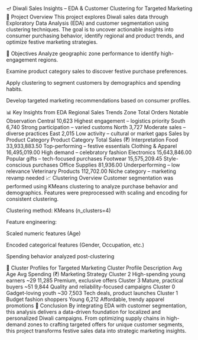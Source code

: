 🪔 Diwali Sales Insights – EDA & Customer Clustering for Targeted Marketing
📌 Project Overview
This project explores Diwali sales data through Exploratory Data Analysis (EDA) and customer segmentation using clustering techniques. The goal is to uncover actionable insights into consumer purchasing behavior, identify regional and product trends, and optimize festive marketing strategies.

🎯 Objectives
Analyze geographic zone performance to identify high-engagement regions.

Examine product category sales to discover festive purchase preferences.

Apply clustering to segment customers by demographics and spending habits.

Develop targeted marketing recommendations based on consumer profiles.

📊 Key Insights from EDA
Regional Sales Trends
Zone	Total Orders	Notable Observation
Central	10,623	Highest engagement – logistics priority
South	6,740	Strong participation – varied customs
North	3,727	Moderate sales – diverse practices
East	2,015	Low activity – cultural or market gaps
Sales by Product Category
Product Category	Total Sales (₹)	Interpretation
Food	33,933,883.50	Top-performing – festive essentials
Clothing & Apparel	16,495,019.00	High demand – celebratory fashion
Electronics	15,643,846.00	Popular gifts – tech-focused purchases
Footwear	15,575,209.45	Style-conscious purchases
Office Supplies	81,936.00	Underperforming – low relevance
Veterinary Products	112,702.00	Niche category – marketing revamp needed
📈 Clustering Overview
Customer segmentation was performed using KMeans clustering to analyze purchase behavior and demographics. Features were preprocessed with scaling and encoding for consistent clustering.

Clustering method: KMeans (n_clusters=4)

Feature engineering:

Scaled numeric features (Age)

Encoded categorical features (Gender, Occupation, etc.)

Spending behavior analyzed post-clustering

👥 Cluster Profiles for Targeted Marketing
Cluster	Profile Description	Avg Age	Avg Spending (₹)	Marketing Strategy
Cluster 2	High-spending young earners	~29	11,285	Premium, exclusive offers
Cluster 3	Mature, practical buyers	~51	9,844	Quality and reliability-focused campaigns
Cluster 0	Gadget-loving youth	~30	7,503	Tech deals, product launches
Cluster 1	Budget fashion shoppers	Young	6,212	Affordable, trendy apparel promotions
📌 Conclusion
By integrating EDA with customer segmentation, this analysis delivers a data-driven foundation for localized and personalized Diwali campaigns. From optimizing supply chains in high-demand zones to crafting targeted offers for unique customer segments, this project transforms festive sales data into strategic marketing insights.
